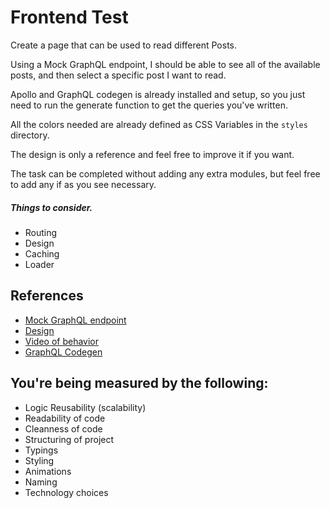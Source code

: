 # Frontend Test

Create a page that can be used to read different Posts.

Using a Mock GraphQL endpoint, I should be able to see all of the available posts, and then select a specific post I want to read.

Apollo and GraphQL codegen is already installed and setup, so you just need to run the generate function to get the queries you've written.

All the colors needed are already defined as CSS Variables in the `styles` directory.

The design is only a reference and feel free to improve it if you want.

The task can be completed without adding any extra modules, but feel free to add any if as you see necessary.

##### Things to consider.
- Routing
- Design
- Caching
- Loader

## References

- [Mock GraphQL endpoint](https://graphqlzero.almansi.me/api)
- [Design](https://gofile.io/d/Q6gC9p)
- [Video of behavior](https://gofile.io/d/PfMiD5)
- [GraphQL Codegen](https://github.com/dotansimha/graphql-code-generator)

## You're being measured by the following:
- Logic Reusability (scalability)
- Readability of code
- Cleanness of code
- Structuring of project
- Typings
- Styling
- Animations
- Naming
- Technology choices



